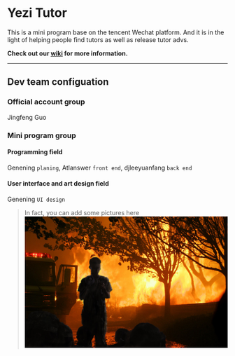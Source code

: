 # **Yezi Tutor**

This is a mini program base on the tencent Wechat platform. And it is in the light of helping people find tutors as well as release tutor advs.

**Check out our [wiki](https://github.com/Genening/Yezitutor/wiki) for more information.**

---

## Dev team configuation

### Official account group

Jingfeng Guo

### Mini program group

#### Programming field

Genening `planing`, Atlanswer `front end`, djleeyuanfang `back end`

#### User interface and art design field

Genening `UI design`

> In fact, you can add some pictures here
![Text](.github/Miscellaneous/hellfighter.jpg)
